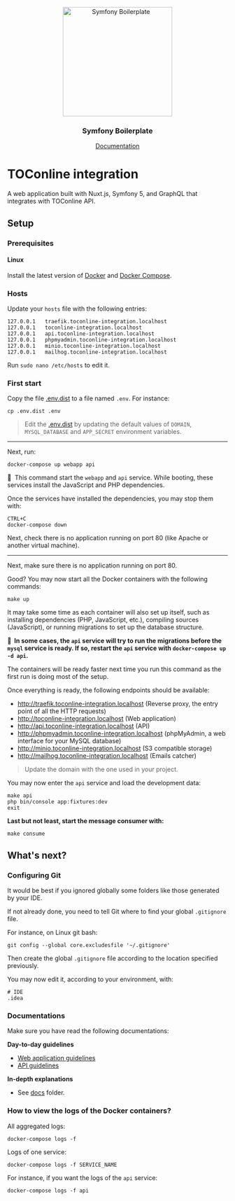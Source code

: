 <p align="center">
    <img src="https://thecodingmachine.github.io/symfony-boilerplate/img/logo.svg" alt="Symfony Boilerplate" width="250" height="250" />
</p>
<h3 align="center">Symfony Boilerplate</h3>
<p align="center"><a href="https://thecodingmachine.github.io/symfony-boilerplate">Documentation</a></p>


# TOConline integration

A web application built with Nuxt.js, Symfony 5, and GraphQL that integrates with TOConline API.

## Setup

### Prerequisites

#### Linux

Install the latest version of [Docker](https://docs.docker.com/install/) and 
[Docker Compose](https://docs.docker.com/compose/install/).

### Hosts

Update your `hosts` file with the following entries:

```
127.0.0.1   traefik.toconline-integration.localhost
127.0.0.1   toconline-integration.localhost
127.0.0.1   api.toconline-integration.localhost
127.0.0.1   phpmyadmin.toconline-integration.localhost
127.0.0.1   minio.toconline-integration.localhost
127.0.0.1   mailhog.toconline-integration.localhost
```

Run `sudo nano /etc/hosts` to edit it.

### First start

Copy the file [.env.dist](.env.dist) to a file named `.env`. For instance:

```
cp .env.dist .env
```

> Edit the [.env.dist](.env.dist) by updating the default values of `DOMAIN`, `MYSQL_DATABASE` and `APP_SECRET`
> environment variables.

---

Next, run:

```
docker-compose up webapp api
```

📣&nbsp;&nbsp;This command start the `webapp` and `api` service. While booting, these services install the JavaScript
and PHP dependencies.

Once the services have installed the dependencies, you may stop them with:

```
CTRL+C
docker-compose down
```

Next, check there is no application running on port 80 (like Apache or another virtual machine).

---

Next, make sure there is no application running on port 80.

Good? You may now start all the Docker containers with the following commands:

```
make up
```

It may take some time as each container will also set up itself, such as installing dependencies (PHP, JavaScript, etc.), 
compiling sources (JavaScript), or running migrations to set up the database structure.

**📣&nbsp;&nbsp;In some cases, the `api` service will try to run the migrations before the `mysql` service is ready. 
If so, restart the `api` service with `docker-compose up -d api`.**

The containers will be ready faster next time you run this command as the first run is doing most of the setup.

Once everything is ready, the following endpoints should be available:

* http://traefik.toconline-integration.localhost (Reverse proxy, the entry point of all the HTTP requests)
* http://toconline-integration.localhost (Web application)
* http://api.toconline-integration.localhost (API)
* http://phpmyadmin.toconline-integration.localhost (phpMyAdmin, a web interface for your MySQL database)
* http://minio.toconline-integration.localhost (S3 compatible storage)
* http://mailhog.toconline-integration.localhost (Emails catcher)

> Update the domain with the one used in your project.

You may now enter the `api` service and load the development data:

```
make api
php bin/console app:fixtures:dev
exit
```

**Last but not least, start the message consumer with:**
 
```
make consume
```

## What's next?

### Configuring Git

It would be best if you ignored globally some folders like those generated by your IDE.

If not already done, you need to tell Git where to find your global `.gitignore` file.

For instance, on Linux git bash:

```
git config --global core.excludesfile '~/.gitignore'
```


Then create the global `.gitignore` file according to the location specified previously.

You may now edit it, according to your environment, with:

```
# IDE
.idea
```

### Documentations

Make sure you have read the following documentations:

**Day-to-day guidelines**

* [Web application guidelines](src/webapp/README.md)
* [API guidelines](src/api/README.md)

**In-depth explanations**

* See [docs](docs) folder.

### How to view the logs of the Docker containers?

All aggregated logs:

```
docker-compose logs -f
```

Logs of one service:

```
docker-compose logs -f SERVICE_NAME
```

For instance, if you want the logs of the `api` service:

```
docker-compose logs -f api
```
